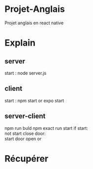 # Projet-Anglais
Projet anglais en react native

# Explain 

## server 
start : node server.js
## client
start : npm start
or
expo start
## server-client
npm run buld 
npm exact run start if start:  
    not start close door:  
    start door open or 


# Récupérer 
